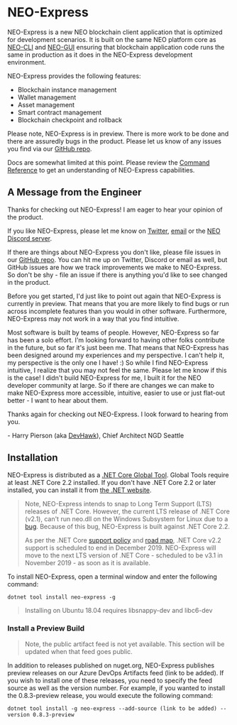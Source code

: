 <!-- markdownlint-enable -->
# NEO-Express

NEO-Express is a new NEO blockchain client application that is optimized for
development scenarios. It is built on the same NEO platform core as
[NEO-CLI](https://docs.neo.org/docs/en-us/node/cli/setup.html) and
[NEO-GUI](https://docs.neo.org/docs/en-us/node/gui/install.html) ensuring that
blockchain application code runs the same in production as it does in the
NEO-Express development environment.

NEO-Express provides the following features:

- Blockchain instance management
- Wallet management
- Asset management
- Smart contract management
- Blockchain checkpoint and rollback

Please note, NEO-Express is in preview. There is more work to be done and there
are assuredly bugs in the product. Please let us know of any issues you find via
our [GitHub repo](https://github.com/neo-project/neo-express/issues).

Docs are somewhat limited at this point. Please review the
[Command Reference](docs\command-reference.md) to get an understanding of
NEO-Express capabilities.

## A Message from the Engineer

Thanks for checking out NEO-Express! I am eager to hear your opinion of the product.

If you like NEO-Express, please let me know on [Twitter](https://twitter.com/devhawk),
[email](mailto:devhawk@outlook.com) or the [NEO Discord server](https://discord.gg/G5WEPwC).

If there are things about NEO-Express you don't like, please file issues in our
[GitHub repo](https://github.com/neo-project/neo-express/issues). You can hit me up on
Twitter, Discord or email as well, but GitHub issues are how we track improvements
we make to NEO-Express. So don't be shy - file an issue if there is anything
you'd like to see changed in the product.

Before you get started, I'd just like to point out again that NEO-Express is
currently in preview. That means that you are more likely to find bugs or run
across incomplete features than you would in other software. Furthermore, NEO-Express
may not work in a way that you find intuitive.

Most software is built by teams of people. However, NEO-Express so far has been
a solo effort. I'm looking forward to having other folks contribute in the future,
but so far it's just been me. That means that NEO-Express has been designed around
my experiences and my perspective. I can't help it, my perspective is the only
one I have! :) So while I find NEO-Express intuitive, I realize that you may not
feel the same. Please let me know if this is the case! I didn't build NEO-Express
for me, I built it for the NEO developer community at large. So if there are
changes we can make to make NEO-Express more accessible, intuitive, easier to
use or just flat-out better - I want to hear about them.

Thanks again for checking out NEO-Express. I look forward to hearing from you.

\- Harry Pierson (aka [DevHawk](http://devhawk.net)), Chief Architect NGD Seattle

## Installation

NEO-Express is distributed as a
[.NET Core Global Tool](https://docs.microsoft.com/en-us/dotnet/core/tools/global-tools).
Global Tools require at least .NET Core 2.2 installed. If you don't have .NET
Core 2.2 or later installed, you can install it from [the .NET website](https://dotnet.microsoft.com/).

> Note, NEO-Express intends to snap to Long Term Support (LTS) releases of .NET Core.
> However, the current LTS release of .NET Core (v2.1), can't run neo.dll on the
> Windows Subsystem for Linux due to a [bug](https://github.com/dotnet/corefx/issues/26476).
> Because of this bug, NEO-Express is built against .NET Core 2.2.
>
> As per the .NET Core [support policy](https://github.com/dotnet/core/blob/master/microsoft-support.md#current-releases)
> and [road map](https://github.com/dotnet/core/blob/3604c1ca961b61cb32d293056c77b40230f98a67/roadmap.md#upcoming-ship-dates),
> .NET Core v2.2 support is scheduled to end in December 2019. NEO-Express will move
> to the next LTS version of .NET Core - scheduled to be v3.1 in November 2019 -
> as soon as it is available.  

To install NEO-Express, open a terminal window and enter the following command:

``` shell
dotnet tool install neo-express -g
```

> Installing on Ubuntu 18.04 requires libsnappy-dev and libc6-dev

### Install a Preview Build

> Note, the public artifact feed is not yet available. This section will be updated
> when that feed goes public. 

In addition to releases published on nuget.org, NEO-Express publishes preview
releases on our Azure DevOps Artifacts feed (link to be added). If you wish
to install one of these releases, you need to specify the feed source as well
as the version number. For example, if you wanted to install the 0.8.3-preview
release, you would execute the following command:

``` shell
dotnet tool install -g neo-express --add-source (link to be added) --version 0.8.3-preview
```
